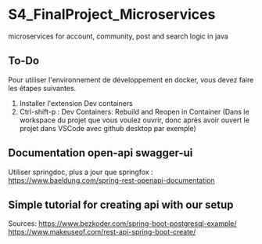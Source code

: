 # S4_FinalProject_Microservices
 microservices for account, community, post and search logic in java

## To-Do
Pour utiliser l'environnement de développement en docker, vous devez faire les étapes suivantes.

1. Installer l'extension Dev containers
2. Ctrl-shift-p : Dev Containers: Rebuild and Reopen in Container (Dans le workspace du projet que vous voulez ouvrir, donc après avoir ouvert le projet dans VSCode avec github desktop par exemple)

## Documentation open-api swagger-ui
Utiliser springdoc, plus a jour que springfox : 
    <https://www.baeldung.com/spring-rest-openapi-documentation>

## Simple tutorial for creating api with our setup
Sources:
    <https://www.bezkoder.com/spring-boot-postgresql-example/>
    <https://www.makeuseof.com/rest-api-spring-boot-create/>